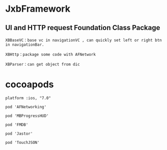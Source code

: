 #  JxbFramework
## UI and HTTP request Foundation Class Package


`XBBaseVC：base vc in navigationVC , can quickly set left or right btn in navigationBar.`

`XBHttp：package some code with AFNetwork`

`XBParser：can get object from dic`

#  cocoapods


`platform :ios, "7.0"`

`pod 'AFNetworking'`

`pod 'MBProgressHUD'`

`pod 'FMDB'`

`pod 'Jastor'`

`pod 'TouchJSON'`
